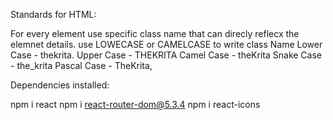 Standards for HTML:

For every element use specific class name that can direcly reflecx the elemnet details. use LOWECASE or CAMELCASE to write class Name Lower Case - thekrita.
Upper Case - THEKRITA
Camel Case - theKrita
Snake Case - the_krita
Pascal Case - TheKrita,

Dependencies installed:

npm i react
npm i react-router-dom@5.3.4
npm i react-icons